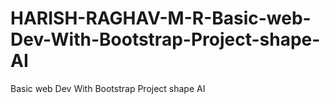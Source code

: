 # HARISH-RAGHAV-M-R-Basic-web-Dev-With-Bootstrap-Project-shape-AI
Basic web Dev With Bootstrap Project shape AI
